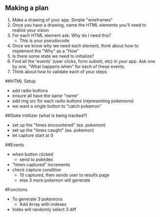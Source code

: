 ## Making a plan
1) Make a drawing of your app. Simple "wireframes"
2) Once you have a drawing, name the HTML elements you'll need to realize your vision
3) For each HTML element ask: Why do I need this?
    - This is your pseudocode
4) Once we know _why_ we need each element, think about how to implement the "Why" as a "How"
5) Is there some state we need to initialize?
6) Find all the 'events' (user clicks, form submit, etc) in your app. Ask one by one, "What happens when" for each of these events.
7) Think about how to validate each of your steps


##HTML Setup
- add radio buttons
- ensure all have the same "name"
- add img src for each radio buttons (representing pokemons)
- we want a single button to "catch pokemon"

##State initilizer (what is being tracked?)
- set up the "times encountered" (ea. pokemon)
- set up the "times caught" (ea. pokemon)
- let capture start at 0 

##Events
- when button clicked
    - send to pokedex
- "times captured" increments
- check capture condition
    - 10 captured, then sends user to results page
    - else 3 more pokemon will generate

#Functions
- To generate 3 pokemons
    - Add Array with indexes
- Index will randomly select 3 diff 
